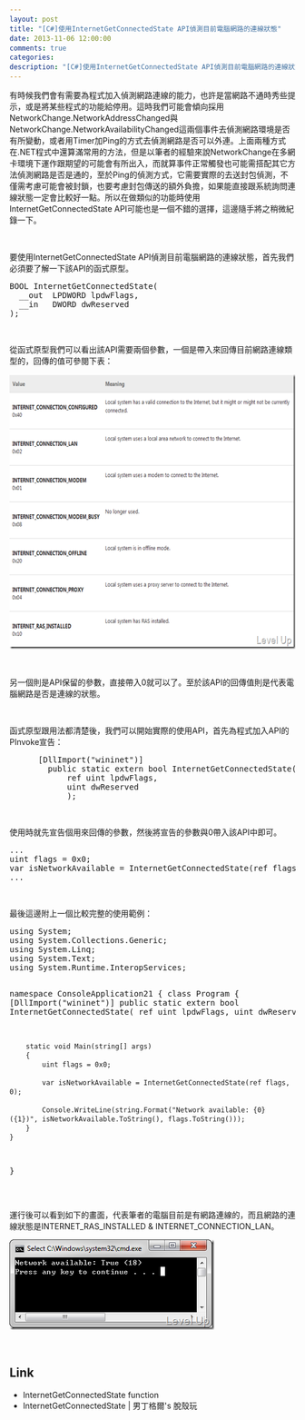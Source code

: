 ```yaml
---
layout: post
title: "[C#]使用InternetGetConnectedState API偵測目前電腦網路的連線狀態"
date: 2013-11-06 12:00:00
comments: true
categories: 
description: "[C#]使用InternetGetConnectedState API偵測目前電腦網路的連線狀態"
---
```

<p>有時候我們會有需要為程式加入偵測網路連線的能力，也許是當網路不通時秀些提示，或是將某些程式的功能給停用。這時我們可能會傾向採用NetworkChange.NetworkAddressChanged與NetworkChange.NetworkAvailabilityChanged這兩個事件去偵測網路環境是否有所變動，或者用Timer加Ping的方式去偵測網路是否可以外連。上面兩種方式在.NET程式中還算滿常用的方法，但是以筆者的經驗來說NetworkChange在多網卡環境下運作跟期望的可能會有所出入，而就算事件正常觸發也可能需搭配其它方法偵測網路是否是通的，至於Ping的偵測方式，它需要實際的去送封包偵測，不僅需考慮可能會被封鎖，也要考慮封包傳送的額外負擔，如果能直接跟系統詢問連線狀態一定會比較好一點。所以在做類似的功能時使用InternetGetConnectedState API可能也是一個不錯的選擇，這邊隨手將之稍微紀錄一下。</p>  <p> </p>  <p>要使用InternetGetConnectedState API偵測目前電腦網路的連線狀態，首先我們必須要了解一下該API的函式原型。</p>  <div style="padding-bottom: 0px; margin: 0px; padding-left: 0px; padding-right: 0px; display: inline; float: none; padding-top: 0px" id="scid:812469c5-0cb0-4c63-8c15-c81123a09de7:3918de24-b23d-4d5d-995e-68c1ecec17ef" class="wlWriterSmartContent"><pre name="code" class="c">BOOL InternetGetConnectedState(
  __out  LPDWORD lpdwFlags,
  __in   DWORD dwReserved
);</pre></div>

<p> </p>

<p>從函式原型我們可以看出該API需要兩個參數，一個是帶入來回傳目前網路連線類型的，回傳的值可參閱下表：</p>

<p><img style="border-bottom: 0px; border-left: 0px; border-top: 0px; border-right: 0px" border="0" alt="image" src="\images\posts\215be52c-0523-43e8-9517-ce735f0ffe3d\image_thumb_1.png" width="622" height="484" /> </p>

<p> </p>

<p>另一個則是API保留的參數，直接帶入0就可以了。至於該API的回傳值則是代表電腦網路是否是連線的狀態。</p>

<p> </p>

<p>函式原型跟用法都清楚後，我們可以開始實際的使用API，首先為程式加入API的PInvoke宣告：</p>

<p />

<div style="padding-bottom: 0px; margin: 0px; padding-left: 0px; padding-right: 0px; display: inline; float: none; padding-top: 0px" id="scid:812469c5-0cb0-4c63-8c15-c81123a09de7:d569ea19-4820-44a1-a790-620cd29dfa7b" class="wlWriterSmartContent"><pre name="code" class="c#">		[DllImport("wininet")]
		public static extern bool InternetGetConnectedState(
			ref uint lpdwFlags,
			uint dwReserved
			);</pre></div>

<p />

<p> </p>

<p>使用時就先宣告個用來回傳的參數，然後將宣告的參數與0帶入該API中即可。</p>

<div style="padding-bottom: 0px; margin: 0px; padding-left: 0px; padding-right: 0px; display: inline; float: none; padding-top: 0px" id="scid:812469c5-0cb0-4c63-8c15-c81123a09de7:5409c3ee-5e83-4511-ba73-2c876c960326" class="wlWriterSmartContent"><pre name="code" class="c#">...
uint flags = 0x0;
var isNetworkAvailable = InternetGetConnectedState(ref flags, 0);
...</pre></div>

<p> </p>

<p>最後這邊附上一個比較完整的使用範例：</p>

<div style="padding-bottom: 0px; margin: 0px; padding-left: 0px; padding-right: 0px; display: inline; float: none; padding-top: 0px" id="scid:812469c5-0cb0-4c63-8c15-c81123a09de7:0f87b6d2-bfbb-4216-bd66-7e9c4dc8390c" class="wlWriterSmartContent"><pre name="code" class="c#">using System;
using System.Collections.Generic;
using System.Linq;
using System.Text;
using System.Runtime.InteropServices;

namespace ConsoleApplication21
{
	class Program
	{
		[DllImport("wininet")]
		public static extern bool InternetGetConnectedState(
			ref uint lpdwFlags,
			uint dwReserved
			);

		static void Main(string[] args)
		{
			uint flags = 0x0;

			var isNetworkAvailable = InternetGetConnectedState(ref flags, 0);

			Console.WriteLine(string.Format("Network available: {0} ({1})", isNetworkAvailable.ToString(), flags.ToString()));
		}
	}
}</pre></div>

<p> </p>

<p>運行後可以看到如下的畫面，代表筆者的電腦目前是有網路連線的，而且網路的連線狀態是INTERNET_RAS_INSTALLED &amp; INTERNET_CONNECTION_LAN。</p>

<p><img style="border-right-width: 0px; border-top-width: 0px; border-bottom-width: 0px; border-left-width: 0px" border="0" alt="image" src="\images\posts\215be52c-0523-43e8-9517-ce735f0ffe3d\image_thumb.png" width="361" height="159" /> </p>

<p> </p>

<h2>Link</h2>

<ul>
  <li>InternetGetConnectedState function </li>

  <li>InternetGetConnectedState | 男丁格爾's 脫殼玩 </li>
</ul>